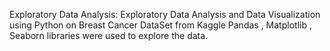 Exploratory Data Analysis:
Exploratory Data Analysis and Data Visualization using Python on Breast Cancer DataSet from Kaggle
Pandas , Matplotlib , Seaborn libraries were used to explore the data.

